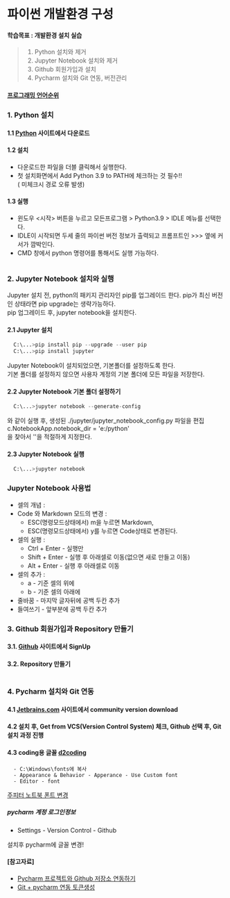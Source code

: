 # 파이썬 개발환경 구성

#### 학습목표 :  개발환경 설치 실습   
> 1.  Python 설치와 제거
> 2.  Jupyter Notebook 설치와 제거
> 3. Github 회원가입과 설치
> 4. Pycharm 설치와 Git 연동, 버전관리

#### [프로그래밍 언어순위](https://www.tiobe.com/tiobe-index/)  


### 1. Python 설치
#### 1.1 [Python](https://www.python.org/) 사이트에서 다운로드 
#### 1.2 설치  
- 다운로드한 파일을 더블 클릭해서 실행한다.  
- 첫 설치화면에서 Add Python 3.9 to PATH에 체크하는 것 필수!!  
  ( 미체크시 경로 오류 발생)

#### 1.3 실행
- 윈도우 <시작> 버튼을 누르고 모든프로그램 > Python3.9 > IDLE 메뉴를 선택한다.
- IDLE이 시작되면 두세 줄의 파이썬 버전 정보가 출력되고 프롬프트인 >>> 옆에 커서가 깜박인다.
- CMD 창에서 python 명령어를 통해서도 실행 가능하다.


```python

```

### 2. Jupyter Notebook 설치와 실행
Jupyter 설치 전, python의 패키지 관리자인 pip를 업그레이드 한다. pip가 최신 버전인 상태라면 pip upgrade는 생략가능하다.  
pip 업그레이드 후, jupyter notebook을 설치한다.
#### 2.1 Jupyter 설치
```python
  C:\...>pip install pip --upgrade --user pip
  C:\...>pip install jupyter  
```  

Jupyter Notebook이 설치되었으면, 기본폴더를 설정하도록 한다.  
기본 폴더를 설정하지 않으면 사용자 계정의 기본 폴더에 모든 파일을 저장한다.  
#### 2.2 Jupyter Notebook 기본 폴더 설정하기
```python
  C:\...>jupyter notebook --generate-config
```
와 같이 실행 후, 생성된 ./jupyter/jupyter_notebook_config.py 파일을 편집  
c.NotebookApp.notebook_dir = 'e:/python'  
을 찾아서 ''을 적절하게 지정한다.  

#### 2.3 Jupyter Notebook 실행
```python
  C:\...>jupyter notebook
```
### Jupyter Notebook 사용법
* 셀의 개념 :  
* Code 와 Markdown 모드의 변경 : 
  + ESC(명령모드상태에서) m을 누르면 Markdown, 
  + ESC(명령모드상태에서) y를 누르면 Code상태로 변경된다.  
* 셀의 실행 :   
  + Ctrl + Enter - 실행만  
  + Shift + Enter - 실행 후 아래셀로 이동(없으면 새로 만들고 이동)  
  + Alt + Enter - 실행 후 아래셀로 이동  
* 셀의 추가  :   
  + a - 기준 셀의 위에  
  + b - 기준 셀의 아래에  
* 줄바꿈 - 마지막 글자뒤에 공백 두칸 추가  
* 들여쓰기 - 앞부분에 공백 두칸 추가


### 3. Github 회원가입과 Repository 만들기
#### 3.1. [Github](https://github.com/) 사이트에서 SignUp
#### 3.2. Repository 만들기


```python

```

### 4. Pycharm 설치와 Git 연동
#### 4.1 [Jetbrains.com](https://www.jetbrains.com/pycharm/) 사이트에서 community version download
#### 4.2 설치 후, Get from VCS(Version Control System) 체크, Github 선택 후, Git 설치 과정 진행
#### 4.3 coding용 글꼴 [d2coding](https://github.com/naver/d2codingfont/releases)
      - C:\Windows\fonts에 복사
      - Appearance & Behavior - Apperance - Use Custom font 
      - Editor - font  
[주피터 노트북 폰트 변경](https://kkaeruk.tistory.com/8)
##### pycharm 계정 로그인정보  
- Settings - Version Control - Github
      
설치후 pycharm에 글꼴 변경!


#### [참고자료]
- [Pycharm 프로젝트와 Github 저장소 연동하기](https://ellun.tistory.com/280)  
- [Git + pycharm 연동 토큰생성](https://blog.naver.com/milktea0614/222653009315)


```python

```

